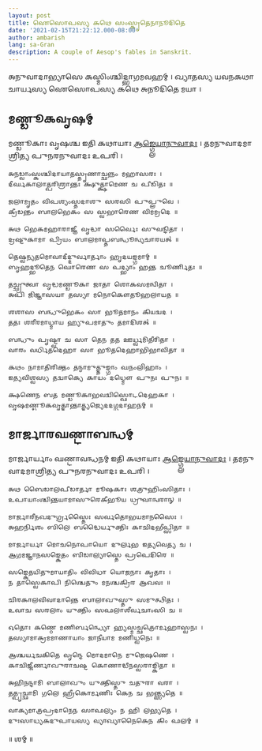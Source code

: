 ```yaml
---
layout: post
title: 𑌐𑌸𑍋𑌪𑌸𑍍𑌯 𑌕𑌥𑍇 𑌸𑌂𑌸𑍍𑌕𑍃𑌤𑍇𑌨𑌾𑌨𑍂𑌦𑌿𑌤𑍇
date: '2021-02-15T21:22:12.000-08:00'
author: ambarish
lang: sa-Gran
description: A couple of Aesop's fables in Sanskrit.
---
```


𑌅𑌨𑍁𑌵𑌾𑌦𑌾𑌭𑍍𑌯𑌾𑌸𑍇 𑌕𑌸𑍍𑌮𑌿𑌂𑌶𑍍𑌚𑌿𑌦𑍍𑌭𑌾𑌗𑌮𑌵𑌹𑌮𑍍 । 𑌖𑍍𑌯𑌾𑌤𑌸𑍍𑌯 𑌯𑌵𑌨𑌕𑌥𑌾𑌚𑌾𑌰𑍍𑌯𑌸𑍍𑌯 𑌐𑌸𑍋𑌪𑌸𑍍𑌯 𑌕𑌥𑍇 𑌅𑌨𑍂𑌦𑌿𑌤𑍇 𑌮𑌯𑌾 ।

## 𑌮𑌣𑍍𑌡𑍂𑌕𑌵𑍃𑌷𑌮𑍍

𑌮𑌣𑍍𑌡𑍂𑌕𑌾𑌃 𑌵𑍃𑌷𑌶𑍍𑌚 𑌇𑌤𑌿 𑌕𑌥𑌾𑌯𑌾𑌃 [𑌆𑌙𑍍𑌗𑍍𑌲𑍇𑌯𑌾𑌨𑍁𑌵𑌾𑌦𑌃](http://read.gov/aesop/002.html) । 𑌤𑌮𑌨𑍁𑌵𑌾𑌦𑌮𑌾𑌶𑍍𑌰𑌿𑌤𑍍𑌯 𑌪𑍁𑌨𑌰𑌨𑍁𑌵𑌾𑌦𑌃 𑌉𑌪𑌰𑌿 ।

    𑌅𑌨𑌡𑍍𑌵𑌾𑌂𑌸𑍍𑌕𑌶𑍍𑌚𑌿𑌦𑌾𑌯𑌾𑌤𑌸𑍍𑌤𑍃𑌣𑌾𑌚𑍍𑌛𑌨𑍍𑌨𑌂 𑌮𑌹𑌾𑌸𑌰𑌃 ।
    𑌦𑍀𑌰𑍍𑌘𑌕𑌾𑌲𑌾𑌤𑍍𑌪𑌰𑌿𑌶𑍍𑌰𑌾𑌨𑍍𑌤𑌃 𑌕𑍍𑌷𑍁𑌤𑍍𑌕𑍍𑌷𑌾𑌮𑍇𑌣 𑌚 𑌪𑍀𑌡𑌿𑌤𑌃 ॥

    𑌜𑌲𑌾𑌮𑍃𑌤𑌂 𑌵𑌿𑌪𑌶𑍍𑌯𑌂𑌸𑍍𑌤𑌦𑌾𑌶𑍁 𑌸𑌰𑌸𑌿 𑌪𑍁𑌪𑍍𑌲𑍁𑌵𑍇 ।
    𑌕𑍍𑌰𑍀𑌡𑌨𑍍𑌤𑌂 𑌬𑌾𑌲𑌭𑍇𑌕𑌂 𑌸 𑌸𑍍𑌵𑌭𑌾𑌰𑍇𑌣 𑌵𑌿𑌮𑌮𑍍𑌰𑌦𑍇 ॥

    𑌅𑌥 𑌭𑍇𑌕𑌮𑌹𑌾𑌰𑌾𑌜𑍍𑌞𑍀 𑌵𑍃𑌦𑍍𑌧𑌾 𑌸𑌰𑍍𑌵𑍈𑌃 𑌸𑍁𑌵𑌨𑍍𑌦𑌿𑌤𑌾 ।
    𑌦𑍍𑌰𑌷𑍍𑌟𑍁𑌕𑌾𑌮𑌾 𑌪𑍍𑌰𑌿𑌯𑌂 𑌬𑌾𑌲𑌮𑌾𑌪𑍍𑌤𑌬𑌨𑍍𑌧𑍂𑌨𑍍𑌵𑍍𑌯𑌚𑌾𑌰𑌯𑌤𑍍 ॥

    𑌤𑍇𑌷𑍍𑌵𑌨𑍍𑌯𑌤𑌮𑍋𑌵𑌾𑌦𑍀𑌦𑍍𑌦𑍁𑌰𑍍𑌵𑌾𑌰𑍍𑌤𑌾𑌂 𑌹𑍃𑌦𑌯𑌙𑍍𑌗𑌮𑌾𑌮𑍍 ॥
    𑌬𑍃𑌹𑌦𑍍𑌭𑍂𑌤𑍇𑌨 𑌘𑍋𑌰𑍇𑌣 𑌸 𑌪𑌦𑍍𑌭𑍍𑌯𑌾𑌂 𑌹𑌨𑍍𑌤 𑌚𑍂𑌰𑍍𑌣𑌿𑌤𑌃 ॥

    𑌤𑌚𑍍𑌛𑍍𑌰𑍁𑌤𑍍𑌵𑌾 𑌵𑍃𑌦𑍍𑌧𑌮𑌣𑍍𑌡𑍂𑌕𑌾 𑌜𑌾𑌤𑌾 𑌶𑍋𑌕𑌸𑌮𑌨𑍍𑌵𑌿𑌤𑌾 ।
    𑌅𑌪𑌿 𑌜𑌿𑌜𑍍𑌞𑌾𑌸𑌯𑌾 𑌤𑌸𑍍𑌯𑌾 𑌮𑌨𑍋𑌕𑍌𑌤𑍂𑌹𑌲𑌾𑌯𑌤 ॥

    𑌶𑌶𑌾𑌸 𑌬𑌨𑍍𑌧𑍁𑌭𑍇𑌕𑌂 𑌸𑌾 𑌭𑍂𑌤𑌮𑌾𑌨𑌂 𑌕𑌿𑌯𑌦𑍍𑌵𑌦 ।
    𑌤𑌤𑌃 𑌶𑌰𑍀𑌰𑌮𑌾𑌧𑍍𑌮𑌾𑌯 𑌹𑍍𑌯𑍁𑌪𑌮𑌾𑌤𑍁𑌂 𑌤𑌮𑌾𑌦𑌿𑌶𑌤𑍍 ॥

    𑌬𑌨𑍍𑌧𑍁𑌂 𑌪𑍃𑌷𑍍𑌟𑍍𑌵𑌾 𑌚 𑌸𑌾 𑌤𑍇𑌨 𑌤𑌤 𑌊𑌰𑍍𑌧𑍍𑌵𑌮𑌿𑌤𑍀𑌰𑌿𑌤𑌾 ।
    𑌵𑌾𑌰𑌂 𑌵𑌰𑍍𑌧𑌿𑌤𑌦𑍇𑌹𑌾 𑌸𑌾 𑌭𑍂𑌤𑌦𑍇𑌹𑌾𑌭𑌿𑌭𑌾𑌵𑌿𑌤𑌾 ॥

    𑌕𑌥𑌂 𑌨𑌾𑌮𑌾𑌤𑌿𑌰𑌿𑌕𑍍𑌤𑌂 𑌤𑌨𑍍𑌮𑌾𑌮𑍁𑌤𑍍𑌤𑍁𑌙𑍍𑌗𑌾𑌂 𑌘𑌨𑌂𑌲𑌿𑌹𑌾𑌂 ।
    𑌇𑌤𑍍𑌯𑌵𑌿𑌶𑍍𑌵𑌸𑍍𑌯 𑌤𑌦𑍍𑌵𑌾𑌕𑍍𑌯𑍇 𑌕𑌾𑌯𑌂 𑌦𑌧𑍍𑌮𑍌 𑌪𑍁𑌨𑌃 𑌪𑍁𑌨𑌃 ॥

    𑌕𑍍𑌷𑌣𑍇𑌨 𑌬𑌤 𑌮𑌣𑍍𑌡𑍂𑌕𑌾𑌭𑌵𑌦𑍍𑌵𑌿𑌸𑍍𑌫𑍋𑌟𑌦𑍇𑌹𑌕𑌾 ।
    𑌵𑍃𑌷𑌮𑌣𑍍𑌡𑍂𑌕𑌵𑍃𑌤𑍍𑌤𑌾𑌨𑍍𑌤𑌾𑌤𑍍𑌤𑍍𑌯𑌜𑍍𑌯𑍇𑌦𑌦𑌗𑍍𑌧𑌦𑌾𑌹𑌨𑌮𑍍 ॥

## 𑌮𑌾𑌰𑍍𑌜𑌾𑌰𑌘𑌣𑍍𑌟𑌾𑌬𑌨𑍍𑌧𑌮𑍍

𑌮𑌾𑌰𑍍𑌜𑌾𑌰𑍍𑌯𑌾𑌂 𑌘𑌣𑍍𑌟𑌾𑌵𑌨𑍍𑌧𑌨𑌮𑍍 𑌇𑌤𑌿 𑌕𑌥𑌾𑌯𑌾𑌃 [𑌆𑌙𑍍𑌗𑍍𑌲𑍇𑌯𑌾𑌨𑍁𑌵𑌾𑌦𑌃](http://read.gov/aesop/003.html) । 𑌤𑌮𑌨𑍁𑌵𑌾𑌦𑌮𑌾𑌶𑍍𑌰𑌿𑌤𑍍𑌯 𑌪𑍁𑌨𑌰𑌨𑍁𑌵𑌾𑌦𑌃 𑌉𑌪𑌰𑌿 ।

    𑌅𑌥 𑌬𑍈𑌡𑌾𑌲𑌪𑍀𑌡𑌾𑌰𑍍𑌤𑌾 𑌮𑍂𑌷𑌕𑌾𑌃 𑌶𑌤𑍍𑌰𑍁𑌹𑌿𑌂𑌸𑌿𑌤𑌾𑌃 ।
    𑌉𑌪𑌾𑌯𑌾𑌂𑌶𑍍𑌚𑌿𑌨𑍍𑌤𑌯𑌾𑌮𑌾𑌸𑍁𑌰𑍇𑌕𑍀𑌭𑍂𑌯 𑌧𑍍𑌰𑍁𑌵𑌾𑌨𑍍𑌵𑌰𑌾𑌨𑍍 ॥

    𑌮𑌾𑌰𑍍𑌜𑌾𑌰𑍀𑌨𑌖𑌦𑍁𑌰𑍍𑌗𑍍𑌰𑌸𑍍𑌤𑍈𑌃 𑌸𑌰𑍍𑌵𑌤𑍋𑌭𑌯𑌮𑌾𑌨𑌸𑍈𑌃 ।
    𑌅𑌹𑌰𑍍𑌨𑌿𑌶𑌂 𑌬𑌿𑌲𑍇 𑌬𑌦𑍍𑌧𑍈𑌰𑍍𑌯𑍁𑌕𑍍𑌤𑌿𑌃 𑌕𑌾𑌚𑌿𑌦𑌭𑍀𑌪𑍍𑌸𑌿𑌤𑌾 ॥

    𑌮𑌾𑌰𑍍𑌜𑌾𑌰𑍍𑌯𑌾 𑌮𑍋𑌚𑌨𑍋𑌪𑌾𑌯𑍋 𑌦𑍁𑌰𑍍𑌲𑌭 𑌇𑌤𑍍𑌯𑌵𑍇𑌤𑍍𑌯 𑌚 ।
    𑌆𑌗𑌮𑌜𑍍𑌞𑌾𑌨𑌸𑌙𑍍𑌕𑍇𑌤𑌂 𑌬𑌿𑌡𑌾𑌲𑍍𑌯𑌾𑌸𑍍𑌤𑍇 𑌪𑍍𑌰𑌪𑍇𑌦𑌿𑌰𑍇 ॥

    𑌸𑌙𑍍𑌕𑍇𑌤𑌯𑌿𑌤𑍁𑌮𑌾𑌯𑌾𑌤𑌿𑌂 𑌵𑌿𑌵𑌿𑌧𑌾 𑌯𑍋𑌜𑌨𑌾𑌃 𑌕𑍃𑌤𑌾𑌃 ।
    𑌨 𑌤𑌾𑌸𑍍𑌵𑍇𑌕𑌾𑌪𑌿 𑌨𑌿𑌶𑍍𑌚𑍇𑌤𑍁𑌂 𑌮𑌨𑌶𑍍𑌚𑌕𑍍𑌰𑌿𑌰 𑌆𑌖𑌵𑌃 ॥

    𑌚𑌿𑌰𑌕𑌾𑌲𑌵𑌿𑌵𑌾𑌦𑌾𑌨𑍍𑌤𑍇 𑌬𑌾𑌲𑌾𑌖𑍁𑌸𑍍𑌤𑍁 𑌸𑌮𑍁𑌤𑍍𑌥𑌿𑌤𑌃 ।
    𑌉𑌵𑌾𑌚 𑌸𑌰𑌲𑌾𑌂 𑌯𑍁𑌕𑍍𑌤𑌿𑌂 𑌸𑌫𑌲𑌾𑌶𑍀𑌰𑍍𑌵𑌚𑌾𑌂𑌸𑌿 𑌚 ॥

    𑌓𑌤𑍋𑌃 𑌕𑌣𑍍𑌠𑍇 𑌮𑌣𑌿𑌰𑍍𑌬𑌨𑍍𑌧𑍍𑌯𑍋 𑌹𑍍𑌯𑌸𑍍𑌮𑌚𑍍𑌛𑌤𑍍𑌰𑍋𑌰𑍍𑌮𑌹𑌾𑌸𑍍𑌵𑌨𑌃 ।
    𑌤𑌸𑍍𑌯𑌾𑌮𑌾𑌕𑍍𑌰𑌮𑌮𑌾𑌣𑌾𑌯𑌾𑌂 𑌜𑌾𑌨𑍀𑌯𑌾𑌮 𑌮𑌣𑌿𑌧𑍍𑌵𑌨𑍇𑌃 ॥

    𑌆𑌶𑍍𑌚𑌰𑍍𑌯𑌚𑌕𑌿𑌤𑍇 𑌵𑍃𑌨𑍍𑌦𑍇 𑌮𑍋𑌦𑌮𑌾𑌨𑍇 𑌮𑍁𑌜𑍇𑌷𑌣𑍇 ।
    𑌕𑌾𑌚𑌿𑌜𑍍𑌜𑍀𑌰𑍍𑌣𑌾𑌖𑍁𑌰𑌾𑌚𑌷𑍍𑌟 𑌕𑍋𑌣𑌾𑌦𑍍𑌧𑍀𑌨𑌸𑍍𑌵𑌰𑌾𑌙𑍍𑌕𑌿𑌤𑌾 ॥

    𑌅𑌭𑌿𑌨𑌨𑍍𑌦𑌾𑌮𑌿 𑌬𑌾𑌲𑌾𑌖𑍁𑌂 𑌯𑍁𑌕𑍍𑌤𑌿𑌸𑍍𑌤𑍁 𑌚𑌤𑍁𑌰𑌾 𑌵𑌰𑌾 ।
    𑌤𑌤𑍍𑌪𑍃𑌚𑍍𑌛𑌾𑌮𑌿 𑌗𑌲𑍇 𑌹𑍍𑌰𑍀𑌕𑍋𑌰𑍍𑌮𑌣𑌿𑌃 𑌕𑍇𑌨 𑌚 𑌭𑌨𑍍𑌤𑍍𑌸𑍍𑌯𑌤𑍇 ॥

    𑌵𑌾𑌕𑍍𑌯𑌮𑌾𑌤𑍍𑌰𑌪𑍍𑌰𑌦𑌾𑌨𑍇𑌨 𑌸𑌾𑌫𑌲𑍍𑌯𑌂 𑌨 𑌹𑌿 𑌲𑌭𑍍𑌯𑌤𑍇 ।
    𑌦𑍁𑌃𑌸𑌾𑌧𑍍𑌯𑌕𑌦𑍁𑌪𑌾𑌯𑌸𑍍𑌯 𑌵𑍍𑌯𑌾𑌖𑍍𑌯𑌾𑌨𑍈𑌕𑍇𑌨 𑌕𑌿𑌂 𑌫𑌲𑌮𑍍 ॥

॥ 𑌶𑌮𑍍 ॥
